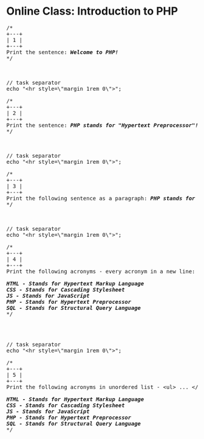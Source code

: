 # Online Class: Introduction to PHP
<pre>
/*
+---+
| 1 | 
+---+
Print the sentence: <strong><em>Welcome to PHP!</strong></em>
*/



// task separator
echo "&lt;hr style=\"margin 1rem 0\"&gt;";

/* 
+---+
| 2 | 
+---+
Print the sentence: <strong><em>PHP stands for "Hypertext Preprocessor"!</strong></em>
*/



// task separator
echo "&lt;hr style=\"margin 1rem 0\"&gt;";

/* 
+---+
| 3 | 
+---+
Print the following sentence as a paragraph: <strong><em>PHP stands for "Hypertext Preprocessor"!</strong></em>
*/



// task separator
echo "&lt;hr style=\"margin 1rem 0\"&gt;";

/* 
+---+
| 4 | 
+---+
Print the following acronyms - every acronym in a new line:
<strong><em>
HTML - Stands for Hypertext Markup Language
CSS - Stands for Cascading Stylesheet
JS - Stands for JavaScript
PHP - Stands for Hypertext Preprocessor
SQL - Stands for Structural Query Language</em></strong>
*/
   
   
   
   
// task separator
echo "&lt;hr style=\"margin 1rem 0\"&gt;";

/* 
+---+
| 5 | 
+---+
Print the following acronyms in unordered list - &lt;ul&gt; ... &lt;/ul&gt;:
<strong><em>
HTML - Stands for Hypertext Markup Language
CSS - Stands for Cascading Stylesheet
JS - Stands for JavaScript
PHP - Stands for Hypertext Preprocessor
SQL - Stands for Structural Query Language</em></strong>
*/
</pre>

